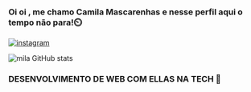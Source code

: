 
### Oi oi , me chamo Camila Mascarenhas e nesse perfil aqui o tempo não para!⏲️

[![instagram](https://img.shields.io/badge/Instagram-E4405F?style=for-the-badge&logo=instagram&logoColor=white)](https://instagram.com/kitiaraparis)



![mila GitHub stats](https://github-readme-stats.vercel.app/api?username=milamasca&show_icons=true&theme=cobalt) 
<BR>

### DESENVOLVIMENTO DE WEB COM ELLAS NA TECH 🙋</BR>
